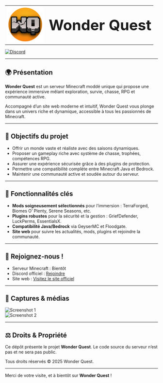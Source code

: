 <table>
  <tr>
    <td><img src="WQ_Logo.png" width="120" alt="Logo Wonder Quest" /></td>
    <td style="vertical-align: middle; padding-left: 10px;">
      <h1 style="font-size: 3rem; font-weight: bold; margin: 0;">Wonder Quest</h1>
    </td>
  </tr>
</table>


<a href="https://discord.gg/ZdYqBsgaNB">
  <img src="https://img.shields.io/badge/Discord-Rejoindre%20le%20serveur-7289da?logo=discord&logoColor=white" alt="Discord" width="340" />
</a>

---

## 🌍 Présentation

**Wonder Quest** est un serveur Minecraft moddé unique qui propose une expérience immersive mêlant exploration, survie, chasse, RPG et communauté active.

Accompagné d’un site web moderne et intuitif, Wonder Quest vous plonge dans un univers riche et dynamique, accessible à tous les passionnés de Minecraft.

---

## 🎯 Objectifs du projet

- Offrir un monde vaste et réaliste avec des saisons dynamiques.
- Proposer un gameplay riche avec système de chasse, trophées, compétences RPG.
- Assurer une expérience sécurisée grâce à des plugins de protection.
- Permettre une compatibilité complète entre Minecraft Java et Bedrock.
- Maintenir une communauté active et soudée autour du serveur.

---

## 🌟 Fonctionnalités clés

- **Mods soigneusement sélectionnés** pour l’immersion : TerraForged, Biomes O’ Plenty, Serene Seasons, etc.
- **Plugins robustes** pour la sécurité et la gestion : GriefDefender, LuckPerms, EssentialsX.
- **Compatibilité Java/Bedrock** via GeyserMC et Floodgate.
- **Site web** pour suivre les actualités, mods, plugins et rejoindre la communauté.

---

## 📢 Rejoignez-nous !

- Serveur Minecraft : Bientôt
- Discord officiel : [Rejoindre](https://discord.gg/ZdYqBsgaNB)
- Site web : [Visitez le site officiel](https://as4mc.github.io/WonderQuest)

---

## 🎥 Captures & médias

![Screenshot 1](assets/images/screenshot1.png)  
![Screenshot 2](assets/images/screenshot2.png)


---

## ⚖️ Droits & Propriété

Ce dépôt présente le projet **Wonder Quest**. Le code source du serveur n’est pas et ne sera pas public.

Tous droits réservés © 2025 Wonder Quest.

---

Merci de votre visite, et à bientôt sur **Wonder Quest** !
